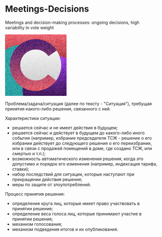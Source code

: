 # Meetings-Decisions
Meetings and decision-making processes: ongoing decisions, high variability in vote weight

<img src="https://github.com/SergeiKriukov/Meetings-Decisions/blob/main/meeting1024.png" width=40% height=40%>

Проблема/задача/ситуация (далее по тексту - "Ситуация"), требущая принятия какого-либо решения, связанного с ней. 

Характеристики ситуации:
- решается сейчас и не имеет действия в будущем;
- решается сейчас и действует в будущем до какого-либо иного события (например, избрание председателя ТСЖ - решение о его избрании действует до следующего решения о его переизбрании, или в связи с продажей помещений в доме, где создано ТСЖ, или смертью и т.п.);
- возможность автоматического изменения решения, когда это допустимо и порядок его изменения (например, индексация тарифа, ставки); 
- набор последствий для ситуации, которые наступают при прекращении действия решения; 
- меры по защите от злоупотреблений.

Процесс принятия решения:
- определение круга лиц, которые имеет право участвовать в принятии решения;
- определение веса голоса лиц, которые принимают участие в принятии решения;
- механизм голосования;
- механизм подведения итогов и их опубликования.

